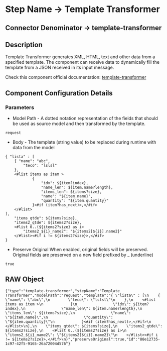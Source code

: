 # Step Name -> Template Transformer
## Connector Denominator -> template-transformer

## Description

Template Transformer generates XML, HTML, text and other data from a specified template. The component can receive data to dynamically fill the template from a JSON received in its input message.

Check this component official documentation: [template-transformer](https://docs.digibee.com/documentation/components/tools/template-transformer "Digibee template-transformer documentation")

## Component Configuration Details
### Parameters

* Model Path - A dotted notation representation of the fields that should be used as source model and then transformed by the template.

```
request
```

* Body - The template (string value) to be replaced during runtime with data from the model

```
{ "lista" : [
    { "name": "abc",
        "teco": "lslsl"
    },
    <#list items as item >
            {
                "idx": ${item?index},
                "name_len": ${item.name?length},
                "items_len": ${items?size},
                "name": "${item.name}",
                "quantity": "${item.quantity}"
            }<#if (item?has_next)>,</#if>
    </#list>
],
    "items_qtde": ${items?size},
    "items2_qtde": ${items2?size},
    <#list 0..(${items2?size} as i>
        "items2_${i}_name2": "${items2[${i}].name2}"
    </#list><#if i != ${items2?size}>,</#if>
}
```

* Preserve Original
When enabled, original fields will be preserved. Original fields are preserved on a new field prefixed by _ (underline)

```
true
```

## RAW Object

```
{"type":"template-transformer","stepName":"Template Transformer","modelPath":"request","template":"{ \"lista\" : [\n    { \"name\": \"abc\",\n        \"teco\": \"lslsl\"\n    },\n    <#list items as item >\n            {\n                \"idx\": ${item?index},\n                \"name_len\": ${item.name?length},\n                \"items_len\": ${items?size},\n                \"name\": \"${item.name}\",\n                \"quantity\": \"${item.quantity}\"\n            }<#if (item?has_next)>,</#if>\n    </#list>\n],\n    \"items_qtde\": ${items?size},\n    \"items2_qtde\": ${items2?size},\n    <#list 0..(${items2?size} as i>\n        \"items2_${i}_name2\": \"${items2[${i}].name2}\"\n    </#list><#if i != ${items2?size}>,</#if>\n}","preserveOriginal":true,"id":"88e12735-1c97-42f5-9165-26a72004d576"}
```